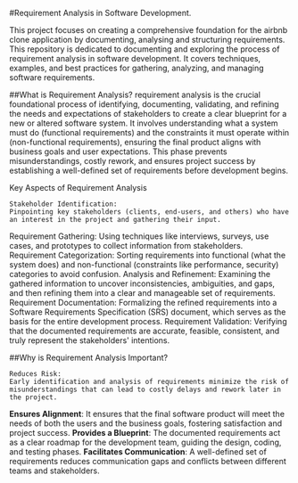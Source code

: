 #Requirement Analysis in Software Development.

This project focuses on creating a comprehensive foundation for the airbnb clone application by documenting, analysing and structuring requirements. This repository is dedicated to documenting and exploring the process of requirement analysis in software development. It covers techniques, examples, and best practices for gathering, analyzing, and managing software requirements.

##What is Requirement Analysis?
requirement analysis is the crucial foundational process of identifying, documenting, validating, and refining the needs and expectations of stakeholders to create a clear blueprint for a new or altered software system. It involves understanding what a system must do (functional requirements) and the constraints it must operate within (non-functional requirements), ensuring the final product aligns with business goals and user expectations. This phase prevents misunderstandings, costly rework, and ensures project success by establishing a well-defined set of requirements before development begins.
 
Key Aspects of Requirement Analysis

    Stakeholder Identification:
    Pinpointing key stakeholders (clients, end-users, and others) who have an interest in the project and gathering their input. 

Requirement Gathering:
Using techniques like interviews, surveys, use cases, and prototypes to collect information from stakeholders. 
Requirement Categorization:
Sorting requirements into functional (what the system does) and non-functional (constraints like performance, security) categories to avoid confusion. 
Analysis and Refinement:
Examining the gathered information to uncover inconsistencies, ambiguities, and gaps, and then refining them into a clear and manageable set of requirements. 
Requirement Documentation:
Formalizing the refined requirements into a Software Requirements Specification (SRS) document, which serves as the basis for the entire development process. 
Requirement Validation:
Verifying that the documented requirements are accurate, feasible, consistent, and truly represent the stakeholders' intentions. 

##Why is Requirement Analysis Important?

    Reduces Risk:
    Early identification and analysis of requirements minimize the risk of misunderstandings that can lead to costly delays and rework later in the project. 

**Ensures Alignment**:
It ensures that the final software product will meet the needs of both the users and the business goals, fostering satisfaction and project success. 
**Provides a Blueprint**:
The documented requirements act as a clear roadmap for the development team, guiding the design, coding, and testing phases. 
**Facilitates Communication**:
A well-defined set of requirements reduces communication gaps and conflicts between different teams and stakeholders. 



